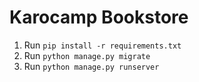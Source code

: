 # Karocamp Bookstore

1. Run `pip install -r requirements.txt`
2. Run `python manage.py migrate`
3. Run `python manage.py runserver`
